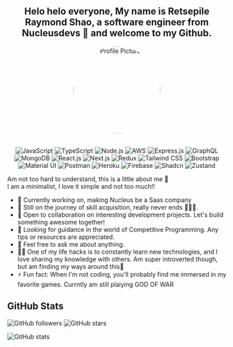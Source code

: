 
<h2 align="center">
  Helo helo everyone, My name is Retsepile Raymond Shao, a software engineer from Nucleusdevs 👋 and welcome to my Github.<br/>
</h2>
<div align="center" style="display: flex; align-items: center; justify-content: center; flex-direction: column;"> <img alt="Profile Picture" src="https://storage.googleapis.com/nala-6d763.appspot.com/1705770359123_1705770333918.jpg" width="200" style="border-radius:50%;" />
</div>


<br/>
<p align="center">
  <!-- JavaScript Badge -->
  <img src="https://img.shields.io/badge/JavaScript-ES6-yellow?style=for-the-badge&logo=javascript" alt="JavaScript">

  <!-- TypeScript Badge -->
  <img src="https://img.shields.io/badge/TypeScript-blue?style=for-the-badge&logo=typescript" alt="TypeScript">

  <!-- Node.js Badge -->
  <img src="https://img.shields.io/badge/Node.js-green?style=for-the-badge&logo=node.js" alt="Node.js">


<!-- AWS Badge -->
<img src="https://img.shields.io/badge/AWS-orange?style=for-the-badge&logo=amazon-aws" alt="AWS">


  <!-- Express.js Badge -->
  <img src="https://img.shields.io/badge/Express.js-grey?style=for-the-badge&logo=express" alt="Express.js">

  <!-- GraphQL Badge -->
  <img src="https://img.shields.io/badge/GraphQL-pink?style=for-the-badge&logo=graphql" alt="GraphQL">

  <!-- MongoDB Badge -->
  <img src="https://img.shields.io/badge/MongoDB-green?style=for-the-badge&logo=mongodb" alt="MongoDB">

  <!-- React.js Badge -->
  <img src="https://img.shields.io/badge/React.js-blue?style=for-the-badge&logo=react" alt="React.js">

  <!-- Next.js Badge -->
  <img src="https://img.shields.io/badge/Next.js-black?style=for-the-badge&logo=next.js" alt="Next.js">

  <!-- Redux Badge -->
  <img src="https://img.shields.io/badge/Redux-purple?style=for-the-badge&logo=redux" alt="Redux">

  <!-- Tailwind CSS Badge -->
  <img src="https://img.shields.io/badge/Tailwind%20CSS-blue?style=for-the-badge&logo=tailwind-css" alt="Tailwind CSS">

  <!-- Bootstrap Badge -->
  <img src="https://img.shields.io/badge/Bootstrap-purple?style=for-the-badge&logo=bootstrap" alt="Bootstrap">

  <!-- Material UI Badge -->
  <img src="https://img.shields.io/badge/Material%20UI-blue?style=for-the-badge&logo=material-ui" alt="Material UI">

  <!-- Postman Badge -->
  <img src="https://img.shields.io/badge/Postman-orange?style=for-the-badge&logo=postman" alt="Postman">

  <!-- Heroku Badge -->
  <img src="https://img.shields.io/badge/Heroku-purple?style=for-the-badge&logo=heroku" alt="Heroku">

  <!-- Firebase Badge -->
  <img src="https://img.shields.io/badge/Firebase-yellow?style=for-the-badge&logo=firebase" alt="Firebase">

  <img src="https://img.shields.io/badge/Shadcn-blue?style=for-the-badge&logo=shadcn" alt="Shadcn">
<img src="https://img.shields.io/badge/Zustand-green?style=for-the-badge&logo=zustand" alt="Zustand">


</p>

<div>
  <p>
    Am not too hard to understand, this is a little about me 🚀 <br/>
     I am a minimalist, I love it simple and not too much!! <br/>
    <ul>
      <li>🔭 Currently working on, making Nucleus be a Saas company </li>
      <li>🌱 Still on the journey of skill acquisition,  really never ends 🤦🏾‍♂️.</li>
      <li>👯 Open to collaboration on interesting development projects. Let's build something awesome together!</li>
      <li>🤔 Looking for guidance in the world of Competitive Programming. Any tips or resources are appreciated.</li>
      <li>💬 Feel free to ask me about anything.</li>
      <li>👨‍💻 One of my life hacks is to constantly learn new technologies, and I love sharing my knowledge with others. Am super introverted though, but am finding my ways around this🚀</li>
      <li>⚡ Fun fact: When I'm not coding, you'll probably find me immersed in my favorite games. Currntly am still plaiying GOD OF WAR</li>
    </ul>
  </p>
</div>



## GitHub Stats
![GitHub followers](https://img.shields.io/github/followers/ragmer09toske?style=social)
![GitHub stars](https://img.shields.io/github/stars/ragmer09toske?style=social)

![GitHub stats](https://github-readme-stats.vercel.app/api?username=ragmer09toske&show_icons=true&count_private=true&hide=issues,contribs)




